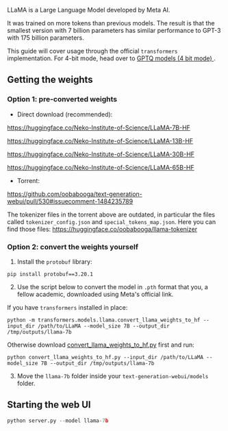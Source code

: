 LLaMA is a Large Language Model developed by Meta AI. 

It was trained on more tokens than previous models. The result is that the smallest version with 7 billion parameters has similar performance to GPT-3 with 175 billion parameters.

This guide will cover usage through the official `transformers` implementation. For 4-bit mode, head over to [GPTQ models (4 bit mode)
](GPTQ-models-(4-bit-mode).md).

## Getting the weights

### Option 1: pre-converted weights

* Direct download (recommended):

https://huggingface.co/Neko-Institute-of-Science/LLaMA-7B-HF

https://huggingface.co/Neko-Institute-of-Science/LLaMA-13B-HF

https://huggingface.co/Neko-Institute-of-Science/LLaMA-30B-HF

https://huggingface.co/Neko-Institute-of-Science/LLaMA-65B-HF

* Torrent:

https://github.com/oobabooga/text-generation-webui/pull/530#issuecomment-1484235789

The tokenizer files in the torrent above are outdated, in particular the files called `tokenizer_config.json` and `special_tokens_map.json`. Here you can find those files: https://huggingface.co/oobabooga/llama-tokenizer

### Option 2: convert the weights yourself

1. Install the `protobuf` library:

```
pip install protobuf==3.20.1
```

2. Use the script below to convert the model in `.pth` format that you, a fellow academic, downloaded using Meta's official link.

If you have `transformers` installed in place:

```
python -m transformers.models.llama.convert_llama_weights_to_hf --input_dir /path/to/LLaMA --model_size 7B --output_dir /tmp/outputs/llama-7b
```

Otherwise download [convert_llama_weights_to_hf.py](https://github.com/huggingface/transformers/blob/main/src/transformers/models/llama/convert_llama_weights_to_hf.py) first and run:

```
python convert_llama_weights_to_hf.py --input_dir /path/to/LLaMA --model_size 7B --output_dir /tmp/outputs/llama-7b
```

3. Move the `llama-7b` folder inside your `text-generation-webui/models` folder.

## Starting the web UI

```python
python server.py --model llama-7b
```
